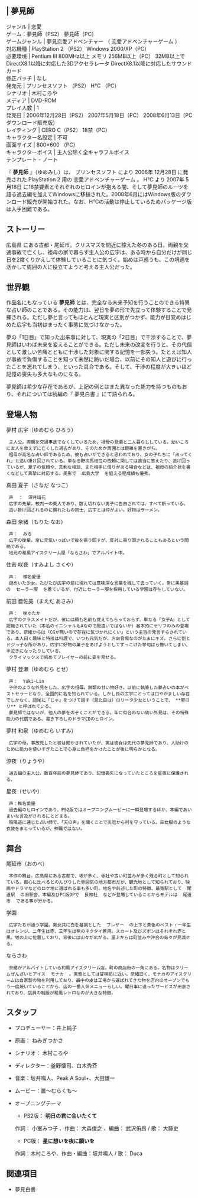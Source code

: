 |  夢見師  
---  
ジャンル  |  恋愛   
ゲーム：夢見師（PS2）  夢見師（PC）  
ゲームジャンル  |  夢見恋愛アドベンチャー  （  恋愛アドベンチャーゲーム  ）   
対応機種  |  PlayStation 2  （PS2）  Windows 2000/XP（PC）   
必要環境  |  Pentium III 800MHz以上  メモリ 256MB以上（PC）  32MB以上でDirectX8.1以降に対応した3Dアクセラレータ  DirectX8.1以降に対応したサウンドカード   
修正パッチ  |  なし   
発売元  |  プリンセスソフト  （PS2）  H℃  （PC）   
シナリオ  |  木村ころや   
メディア  |  DVD-ROM   
プレイ人数  |  1   
発売日  |  2006年12月28日（PS2）  2007年5月18日（PC）  2008年6月13日（PCダウンロード販売版）   
レイティング  |  CERO C（PS2）  18禁（PC）   
キャラクター名設定  |  不可   
画面サイズ  |  800×600 （PC）   
キャラクターボイス  |  主人公除く全キャラフルボイス   
テンプレート  \-  ノート  
  
『 **夢見師** 』（ゆめみし）は、  プリンセスソフト  により  2006年  12月28日  に発売された  PlayStation 2  用の
恋愛アドベンチャーゲーム  。  H℃  より  2007年  5月18日
に18禁要素とそれぞれのヒロインが抱える闇、そして夢見師のルーツを語る過去編を加えてWindowsに移植された。2008年6月にはWindows版のダウンロード販売が開始された。なお、H℃の活動は停止しているためパッケージ版は入手困難である。

##  ストーリー  

広島県
にある古都・尾延市。クリスマスを間近に控えた冬のある日。両親を交通事故で亡くし、祖母の家で暮らす主人公の広宇は、ある時から自分だけが同じ日を2度くりかえして体験していることに気づく。始めは戸惑うも、この境遇を活かして周囲の人に役立てようと考える主人公だった。

##  世界観  

作品名にもなっている **夢見師**
とは、完全なる未来予知を行うことのできる特異な占い師のことである。その能力は、翌日を夢の形で先立って体験することで発揮される。ただし夢と言ってもほとんど現実と区別がつかず、能力が目覚めはじめた広宇も当初はまったく事態に気づけなかった。

夢の「1日目」で知った出来事に対して、現実の「2日目」で干渉することで、夢見師はいわば未来を変えることができる。ただし未来の改変を行うと、その代償として激しい苦痛とともに干渉した対象に関する記憶を一部失う。たとえば知人が事故で負傷することを知って未然に防いだ場合、以前にその知人と遊びに行ったことを忘れてしまう、といった具合である。そして、干渉の程度が大きいほど記憶の喪失も多大なものになる。

夢見師は希少な存在であるが、上記の例とはまた異なった能力を持つものもおり、それについては続編の『  夢見白書  』にて語られる。

##  登場人物  

夢村 広宇（ゆめむら ひろう）

     主人公。両親を交通事故でなくしているため、祖母の登瀬と二人暮らししている。幼いころに友人を救えずに亡くした過去があり、そのためか周囲とは距離を置きがち。 
     祖母が高名な占い師であるため、彼も占いができると思われており、女の子たちに「占ってくれ」と追い掛け回されている。単なる野次馬根性の依頼に関しては適当に答えたり、逃げ回っているが、夏子の依頼や、真剣な相談、また相手に借りがある場合などは、祖母の紹介状を書くなどして真摯に対応する。美形で  広島大学  を狙える程成績も優秀。 
真田 夏子（さなだ なつこ）

     声  ：  深井晴花 
     広宇の先輩。校内一の美人であり、数え切れない男子に告白されては、すべて断っている。 
     追い掛け回されるのに慣れたもの同士、広宇とは仲がよい。好物はラーメン。 
森田 奈緒（もりた なお）

     声：  みる 
     広宇の後輩。常に元気いっぱいで彼を振り回すが、反対に振り回されることもあるという間柄である。 
     地元の和風アイスクリーム屋「ならさわ」でアルバイト中。 
住吉 咲夜（すみよし さくや）

     声：  椎名愛優 
     謎めいた少女。たびたび広宇の前に現れては意味深な言葉を残して去っていく。常に黒基調の  セーラー服  を着ているが、付近にセーラー服を採用している学園は存在していない。 
前田 亜佐美（まえだ あさみ）

     声：  咲ゆたか 
     広宇のクラスメイトだが、彼には顔も名前も覚えてもらっておらず、単なる「女子A」として認識されていた（本名のイニシャルもAなので間違いではないが）基本的にセリフのみの登場であり、奈緒からは「CGが無いので存在に気づかれにくい」という主旨の発言すらされている。本人曰く趣味と特技は料理で、いつも元気だが、方向音痴なのがたまにキズ。さらに割とドジっ子な所があり、広宇に好物の菓子をあげようとしてずっこけた挙句ばら撒いてしまい、半泣きになったりしている。 
     クライマックスで初めてプレイヤーの前に姿を見せる。 
夢村 登瀬（ゆめむら とせ）

     声：  Yuki-Lin 
     子供のような外見をした、広宇の祖母。無類の甘い物好き。以前に執筆した夢占いの本がベストセラーとなり、全国的に名を知られている。しかし孫の広宇にとっては口やかましい存在でしかなく、語尾に「じゃ」をつけて話す（見た目は）ロリータ少女ということで、 **邪ロリ** と呼ばれている。 
     夢見師ではないが、他人の夢をのぞくことができる。年に似合わない幼い外見は、その特殊能力の代償である。書き下ろしのドラマCDのヒロイン。 
夢村 和泉（ゆめむら いずみ）

     広宇の母。事故死したと彼は聞かされていたが、実は彼女は先代の夢見師であり、人助けのために能力を使いすぎたことで心身に負担をかけたことが後に明らかとなる。 
涼夜（りょうや）

     過去編の主人公。数百年前の夢見師であり、記憶喪失になっていたところを星夜に保護される。 
星夜（せいや）

     声：椎名愛優 
     過去編のヒロインであり、PS2版ではオープニングムービーに一瞬登場するほか、本編であいまいな言及がされるにとどまる。 
     陰陽道に通じた占い師で、「天の声」を聞くことで災厄から村を守っている。巫女服のような衣装をまとっているが、神職ではない。 

##  舞台  

尾延市（おのべ）

     本作の舞台。広島県にある古都で、坂が多く、寺社や古い町並みが多く残る町として知られている。都心に比べるとのんびりした雰囲気の地方都市だが、観光地として知られており、映画やドラマなどのロケ地に選ばれる事も多い町。地名や前述した町の特徴、最寄駅として  尾道駅  の旧駅舎、本編及びPC版OPで  艮神社  などが登場していることからモデルは  尾道市  である事が分かる。 
学園

     広宇たちが通う学園。男女共に白を基調とした  ブレザー  の上下と茶色のベスト・一年生はオレンジ、二年生は赤、三年生は紫のネクタイ着用。スカート及びズボンはそれぞれ赤と黒。坂の上に位置しており、背後には山々が広がる。屋上からは町並みや沖合の島々が見渡せる。 
ならさわ

     奈緒がアルバイトしている和風アイスクリーム店。町の商店街の一角にある。名物はクリームぜんざいとアイス  モナカ  。実態としては甘味処に近い。奈緒曰く、モナカのアイスクリームは自家製の物を利用しており、最中の皮は工場から運ばれてきた物を店内のオーブンでもう一度焼いていることから、店の一番人気メニューらしい。曜日事に違ったサービスが用意されており、店員の制服が和風レトロなのが大きな特徴。 

##  スタッフ  

  * プロデューサー：井上純子 
  * 原画：  ねみぎつかさ 
  * シナリオ：  木村ころや 
  * ディレクター：釜野懐司、白木秀斉 
  * 音楽：坂井鳴人、Peak A Soul+、大田雄一 
  * ムービー：叢〜むらくも〜 
  * オープニングテーマ 
    * PS2版： **明日の君に会いたくて**

     作詞：  小室みつ子  、作曲：  大森俊之  、編曲：  武沢侑昂  / 歌：  大藤史 
    * PC版： **星に想いを夜に願いを**

     作詞：木村ころや、作曲・編曲：坂井鳴人 / 歌：  Duca 

##  関連項目  

  * 夢見白書 

